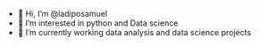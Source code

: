 - 👋 Hi, I’m @ladiposamuel
- 👀 I’m interested in python and Data science
- 🌱 I’m currently working data analysis and data science projects

<!---
ladiposamuel/ladiposamuel is a ✨ special ✨ repository because its `README.md` (this file) appears on your GitHub profile.
You can click the Preview link to take a look at your changes.
--->
